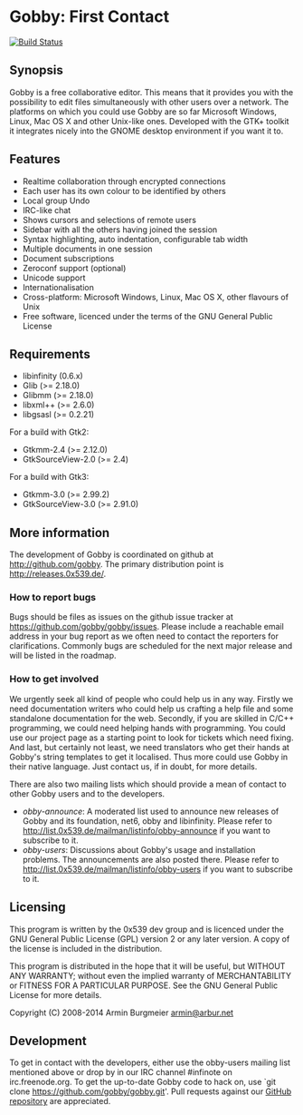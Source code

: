 # Gobby: First Contact

[![Build Status](https://travis-ci.org/gobby/gobby.svg?branch=master)](https://travis-ci.org/gobby/gobby)

## Synopsis

Gobby is a free collaborative editor. This means that it
provides you with the possibility to edit files simultaneously
with other users over a network. The platforms on which you could use
Gobby are so far Microsoft Windows, Linux, Mac OS X and other
Unix-like ones. Developed with the GTK+ toolkit it integrates
nicely into the GNOME desktop environment if you want it to.

## Features

- Realtime collaboration through encrypted connections
- Each user has its own colour to be identified by others
- Local group Undo
- IRC-like chat
- Shows cursors and selections of remote users
- Sidebar with all the others having joined the session
- Syntax highlighting, auto indentation, configurable tab
  width
- Multiple documents in one session
- Document subscriptions
- Zeroconf support (optional)
- Unicode support
- Internationalisation
- Cross-platform: Microsoft Windows, Linux, Mac OS X, other
  flavours of Unix
- Free software, licenced under the terms of the GNU General
  Public License

## Requirements

- libinfinity (0.6.x)
- Glib (>= 2.18.0)
- Glibmm (>= 2.18.0)
- libxml++ (>= 2.6.0)
- libgsasl (>= 0.2.21)

For a build with Gtk2:

- Gtkmm-2.4 (>= 2.12.0)
- GtkSourceView-2.0 (>= 2.4)

For a build with Gtk3:

- Gtkmm-3.0 (>= 2.99.2)
- GtkSourceView-3.0 (>= 2.91.0)

## More information

The development of Gobby is coordinated on github at <http://github.com/gobby>.
The primary distribution point is <http://releases.0x539.de/>.

### How to report bugs

Bugs should be files as issues on the github issue tracker at
<https://github.com/gobby/gobby/issues>. Please include a
reachable email address in your bug report as we often need to
contact the reporters for clarifications. Commonly bugs are
scheduled for the next major release and will be listed in the
roadmap.

### How to get involved

We urgently seek all kind of people who could help us in any
way. Firstly we need documentation writers who could help us
crafting a help file and some standalone documentation for the
web. Secondly, if you are skilled in C/C++ programming, we could
need helping hands with programming. You could use our project
page as a starting point to look for tickets which need
fixing. And last, but certainly not least, we need translators
who get their hands at Gobby's string templates to get it
localised. Thus more could use Gobby in their native language.
Just contact us, if in doubt, for more details.

There are also two mailing lists which should provide a mean
of contact to other Gobby users and to the developers.

- *obby-announce*: A moderated list used to announce new
  releases of Gobby and its foundation, net6, obby and libinfinity.
  Please refer to
  <http://list.0x539.de/mailman/listinfo/obby-announce> if you
  want to subscribe to it.
- *obby-users*: Discussions about Gobby's usage and
  installation problems. The announcements are also posted
  there. Please refer to
  <http://list.0x539.de/mailman/listinfo/obby-users> if you
  want to subscribe to it.

## Licensing

This program is written by the 0x539 dev group and is licenced
under the GNU General Public License (GPL) version 2 or any
later version. A copy of the license is included in the
distribution.

This program is distributed in the hope that it will be
useful, but WITHOUT ANY WARRANTY; without even the implied
warranty of MERCHANTABILITY or FITNESS FOR A PARTICULAR
PURPOSE. See the GNU General Public License for more details.

Copyright (C) 2008-2014 Armin Burgmeier <armin@arbur.net>

## Development

To get in contact with the developers, either use the obby-users mailing
list mentioned above or drop by in our IRC channel #infinote on
irc.freenode.org. To get the up-to-date Gobby code to hack on, use
`git clone https://github.com/gobby/gobby.git'. Pull requests against
our [GitHub repository](https://github.com/gobby/gobby) are appreciated.
